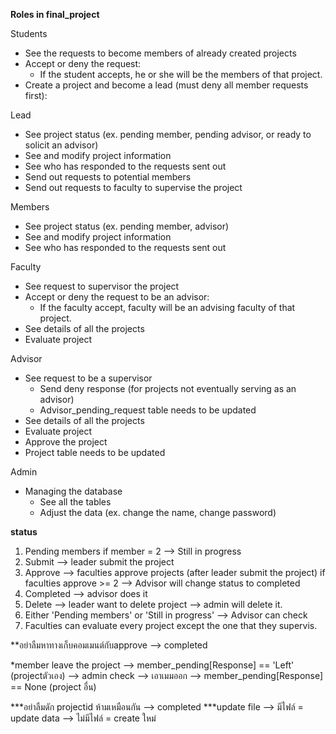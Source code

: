 **Roles in final_project**

Students
  - See the requests to become members of already created projects
  - Accept or deny the request:
    - If the student accepts, he or she will be the members of that project. 
  - Create a project and become a lead (must deny all member requests first):

Lead 
  - See project status (ex. pending member, pending advisor, or ready to solicit an advisor)
  - See and modify project information
  - See who has responded to the requests sent out
  - Send out requests to potential members
  - Send out requests to faculty to supervise the project

Members
  - See project status (ex. pending member, advisor)
  - See and modify project information
  - See who has responded to the requests sent out

Faculty
  - See request to supervisor the project 
  - Accept or deny the request to be an advisor:
    - If the faculty accept, faculty will be an advising faculty of that project.
  - See details of all the projects 
  - Evaluate project

Advisor
  - See request to be a supervisor
    - Send deny response (for projects not eventually serving as an advisor)
    - Advisor_pending_request table needs to be updated
  - See details of all the projects
  - Evaluate project
  - Approve the project
   - Project table needs to be updated

Admin
  - Managing the database
    - See all the tables
    - Adjust the data (ex. change the name, change password)
   

**status**
1. Pending members
    if member = 2 --> Still in progress
2. Submit --> leader submit the project
3. Approve --> faculties approve projects (after leader submit the project)
    if faculties approve >= 2 --> Advisor will change status to completed
4. Completed --> advisor does it
5. Delete --> leader want to delete project --> admin will delete it.
6. Either 'Pending members' or 'Still in progress' --> Advisor can check
7. Faculties can evaluate every project except the one that they supervis.

**อย่าลืมหาทางเก็บคอมเมนต์กับapprove --> completed

*member leave the project --> member_pending[Response] == 'Left' (projectตัวเอง)
                            --> admin check --> เอาเมมออก 
                            --> member_pending[Response] == None (project อื่น)

***อย่าลืมดัก projectid ห้ามเหมือนกัน --> completed
***update file --> มีไฟล์ = update data
                --> ไม่มีไฟล์ = create ใหม่


